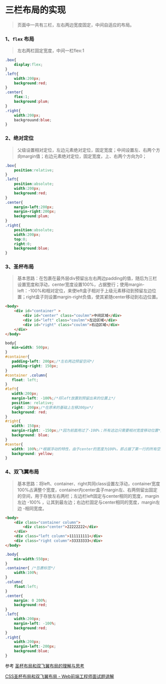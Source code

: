 # 三栏布局的实现

> 页面中一共有三栏，左右两边宽度固定，中间自适应的布局。

### 1、`flex` 布局

> 左右两栏固定宽度，中间一栏flex:1

```css
.box{
	display:flex;
}
.left{
    width:200px;
    background:red;
}
.center{
    flex:1;
    background:plum;
}
.right{
    width:200px;
    backgrouund:blue;
}
```



### 2、绝对定位

> 父级设置相对定位，左边元素绝对定位，固定宽度；中间设置左、右两个方向margin值；右边元素绝对定位，固定宽度，上、右两个方向为0；

```css
.box{
	position:relative;
}
.left{
    position:absolute;
    width:200px;
    background:red;
}
.center{
    margin-left:200px;
    margin-right:200px;
    background:plum;
}
.right{
    position:absolute;
    width:200px;
    top:0;
    right:0;
    background:blue;
}
```



### 3、圣杯布局

> 基本思路：在包裹在最外层div预留出左右两边padding的值，随后为三栏设置宽度和浮动，center宽度设置100%，占据整行；使用margin-left：-100%和相对定位，来使left盒子相对于上级元素移动到预留左边位置；right盒子则设置margin-right负值，使其紧随center移动到右边位置。

```html
<body>
    <div id="container" >
        <div id="center" class="coulmn">中间区域</div>
        <div id="left" class="coulmn">左边区域</div>
        <div id="right" class="coulmn">右边区域</div>
    </div>
</body>
```

```css
body{
   min-width: 500px;
}
#container{
   padding-left: 200px;/*左右两边预留空间*/
   padding-right: 150px;
}
#container .column{
   float: left;
}
#left{
   width:200px;
   margin-left: -100%;/*将left放置到预留出来的位置上*/
   position: relative;
   right: 200px;/*在原来的基础上左移200px*/
   background: red;
}
#right{
   width: 150px;
   margin-right: -150px;/*因为前面用过了-100%；所有这边只需要相对宽度移动位置*/
   background: blue;
}
#center{
   width: 100%;/*根据浮动的特性，由于center的宽度为100%，即占据了第一行的所有空间，所以left和right被“挤”到了第二行。*/
   background: yellow;
}
```



### 4、双飞翼布局

> 基本思路：将left、container、right共同class设置左浮动，container宽度100%占满整个宽度，container内center盒子margin左、右两侧留出固定的空间，用于存放左右两栏；左边栏left固定与center相同的宽度，margin左边 -100% ，让其到最左边；右边栏固定与center相同的宽度，margin左边 -相同宽度。

```html
<body>
    <div class="container column">
        <div class="center">22222222</div>
    </div>
    <div class="left column">111111111</div>
    <div class="right column">33333333</div>
</body>
```

```css
.body{
	min-width:550px;	
}
.container{ /*包裹标签*/
    width:100%;
}
.column{
	float:left;
}
.center{
    margin: 0 200%;
    background:red;
}
.left{
	width:200px;
    margin-left: -100%;
    background:red;
}
.right{
	width:200px;
    margin-left:-200px;
    background:blue;
}
```

参考 [圣杯布局和双飞翼布局的理解与思考](https://www.jianshu.com/p/81ef7e7094e8)

[CSS圣杯布局和双飞翼布局 - Web前端工程师面试题讲解](https://www.bilibili.com/video/BV17J411x7Mo?from=search&seid=6150314229039082142)

